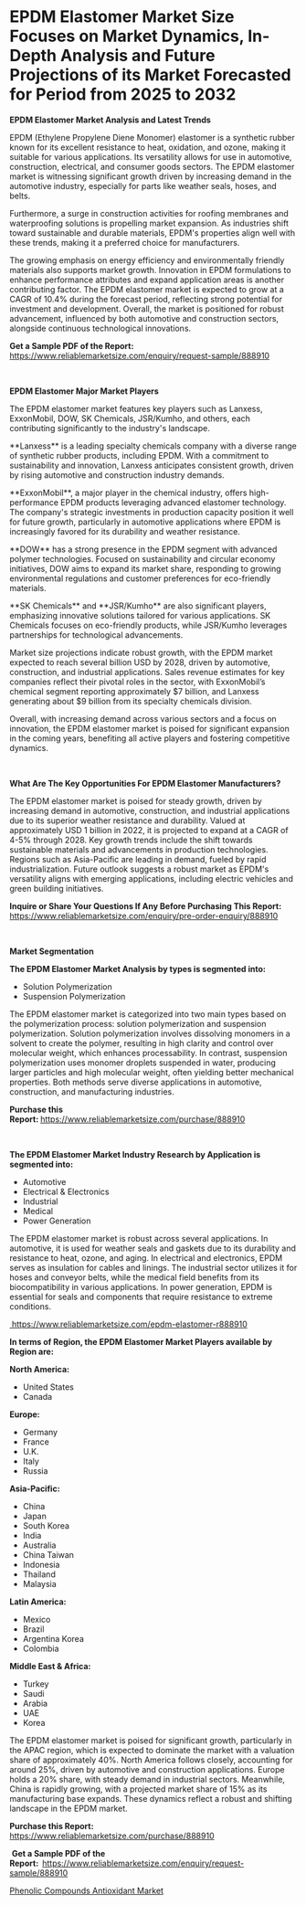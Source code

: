 <p><h1>EPDM Elastomer Market Size Focuses on Market Dynamics, In-Depth Analysis and Future Projections of its Market Forecasted for Period from 2025 to 2032</h1></p><p><strong>EPDM Elastomer Market Analysis and Latest Trends</strong></p>
<p><p>EPDM (Ethylene Propylene Diene Monomer) elastomer is a synthetic rubber known for its excellent resistance to heat, oxidation, and ozone, making it suitable for various applications. Its versatility allows for use in automotive, construction, electrical, and consumer goods sectors. The EPDM elastomer market is witnessing significant growth driven by increasing demand in the automotive industry, especially for parts like weather seals, hoses, and belts. </p><p>Furthermore, a surge in construction activities for roofing membranes and waterproofing solutions is propelling market expansion. As industries shift toward sustainable and durable materials, EPDM's properties align well with these trends, making it a preferred choice for manufacturers. </p><p>The growing emphasis on energy efficiency and environmentally friendly materials also supports market growth. Innovation in EPDM formulations to enhance performance attributes and expand application areas is another contributing factor. The EPDM elastomer market is expected to grow at a CAGR of 10.4% during the forecast period, reflecting strong potential for investment and development. Overall, the market is positioned for robust advancement, influenced by both automotive and construction sectors, alongside continuous technological innovations.</p></p>
<p><strong>Get a Sample PDF of the Report:&nbsp;</strong> <a href="https://www.reliablemarketsize.com/enquiry/request-sample/888910?utm_campaign=2626&utm_medium=2&utm_source=Github&utm_content=ia&utm_term=01042025&utm_id=epdm-elastomer">https://www.reliablemarketsize.com/enquiry/request-sample/888910</a></p>
<p>&nbsp;</p>
<p><strong>EPDM Elastomer Major Market Players</strong></p>
<p><p>The EPDM elastomer market features key players such as Lanxess, ExxonMobil, DOW, SK Chemicals, JSR/Kumho, and others, each contributing significantly to the industry's landscape. </p><p>**Lanxess** is a leading specialty chemicals company with a diverse range of synthetic rubber products, including EPDM. With a commitment to sustainability and innovation, Lanxess anticipates consistent growth, driven by rising automotive and construction industry demands.</p><p>**ExxonMobil**, a major player in the chemical industry, offers high-performance EPDM products leveraging advanced elastomer technology. The company's strategic investments in production capacity position it well for future growth, particularly in automotive applications where EPDM is increasingly favored for its durability and weather resistance.</p><p>**DOW** has a strong presence in the EPDM segment with advanced polymer technologies. Focused on sustainability and circular economy initiatives, DOW aims to expand its market share, responding to growing environmental regulations and customer preferences for eco-friendly materials.</p><p>**SK Chemicals** and **JSR/Kumho** are also significant players, emphasizing innovative solutions tailored for various applications. SK Chemicals focuses on eco-friendly products, while JSR/Kumho leverages partnerships for technological advancements. </p><p>Market size projections indicate robust growth, with the EPDM market expected to reach several billion USD by 2028, driven by automotive, construction, and industrial applications. Sales revenue estimates for key companies reflect their pivotal roles in the sector, with ExxonMobil’s chemical segment reporting approximately $7 billion, and Lanxess generating about $9 billion from its specialty chemicals division.</p><p>Overall, with increasing demand across various sectors and a focus on innovation, the EPDM elastomer market is poised for significant expansion in the coming years, benefiting all active players and fostering competitive dynamics.</p></p>
<p>&nbsp;</p>
<p><strong>What Are The Key Opportunities For EPDM Elastomer Manufacturers?</strong></p>
<p><p>The EPDM elastomer market is poised for steady growth, driven by increasing demand in automotive, construction, and industrial applications due to its superior weather resistance and durability. Valued at approximately USD 1 billion in 2022, it is projected to expand at a CAGR of 4-5% through 2028. Key growth trends include the shift towards sustainable materials and advancements in production technologies. Regions such as Asia-Pacific are leading in demand, fueled by rapid industrialization. Future outlook suggests a robust market as EPDM's versatility aligns with emerging applications, including electric vehicles and green building initiatives.</p></p>
<p><strong>Inquire or Share Your Questions If Any Before Purchasing This Report:</strong> <a href="https://www.reliablemarketsize.com/enquiry/pre-order-enquiry/888910?utm_campaign=2626&utm_medium=2&utm_source=Github&utm_content=ia&utm_term=01042025&utm_id=epdm-elastomer">https://www.reliablemarketsize.com/enquiry/pre-order-enquiry/888910</a></p>
<p>&nbsp;</p>
<p><strong>Market Segmentation</strong></p>
<p><strong>The EPDM Elastomer Market Analysis by types is segmented into:</strong></p>
<p><ul><li>Solution Polymerization</li><li>Suspension Polymerization</li></ul></p>
<p><p>The EPDM elastomer market is categorized into two main types based on the polymerization process: solution polymerization and suspension polymerization. Solution polymerization involves dissolving monomers in a solvent to create the polymer, resulting in high clarity and control over molecular weight, which enhances processability. In contrast, suspension polymerization uses monomer droplets suspended in water, producing larger particles and high molecular weight, often yielding better mechanical properties. Both methods serve diverse applications in automotive, construction, and manufacturing industries.</p></p>
<p><strong>Purchase this Report:&nbsp;</strong><a href="https://www.reliablemarketsize.com/purchase/888910?utm_campaign=2626&utm_medium=2&utm_source=Github&utm_content=ia&utm_term=01042025&utm_id=epdm-elastomer">https://www.reliablemarketsize.com/purchase/888910</a></p>
<p>&nbsp;</p>
<p><strong>The EPDM Elastomer Market Industry Research by Application is segmented into:</strong></p>
<p><ul><li>Automotive</li><li>Electrical & Electronics</li><li>Industrial</li><li>Medical</li><li>Power Generation</li></ul></p>
<p><p>The EPDM elastomer market is robust across several applications. In automotive, it is used for weather seals and gaskets due to its durability and resistance to heat, ozone, and aging. In electrical and electronics, EPDM serves as insulation for cables and linings. The industrial sector utilizes it for hoses and conveyor belts, while the medical field benefits from its biocompatibility in various applications. In power generation, EPDM is essential for seals and components that require resistance to extreme conditions.</p></p>
<p><a href="https://www.reliablemarketsize.com/epdm-elastomer-r888910?utm_campaign=2626&utm_medium=2&utm_source=Github&utm_content=ia&utm_term=01042025&utm_id=epdm-elastomer">&nbsp;https://www.reliablemarketsize.com/epdm-elastomer-r888910</a></p>
<p><strong>In terms of Region, the EPDM Elastomer Market Players available by Region are:</strong></p>
<p>
    <p> <strong> North America: </strong>
        <ul>
            <li>United States</li>
            <li>Canada</li>
        </ul>
        </p> 
    <p> <strong> Europe: </strong>
        <ul>
            <li>Germany</li>
            <li>France</li>
            <li>U.K.</li>
            <li>Italy</li>
            <li>Russia</li>
        </ul>
        </p> 
    <p> <strong> Asia-Pacific: </strong>
        <ul>
            <li>China</li>
            <li>Japan</li>
            <li>South Korea</li>
            <li>India</li>
            <li>Australia</li>
            <li>China Taiwan</li>
            <li>Indonesia</li>
            <li>Thailand</li>
            <li>Malaysia</li>
        </ul>
        </p> 
    <p> <strong> Latin America: </strong>
        <ul>
            <li>Mexico</li>
            <li>Brazil</li>
            <li>Argentina Korea</li>
            <li>Colombia</li>
        </ul>
        </p> 
    <p> <strong> Middle East & Africa: </strong>
        <ul>
            <li>Turkey</li>
            <li>Saudi</li>
            <li>Arabia</li>
            <li>UAE</li>
            <li>Korea</li>
        </ul>
    </p>
    </p>
<p><p>The EPDM elastomer market is poised for significant growth, particularly in the APAC region, which is expected to dominate the market with a valuation share of approximately 40%. North America follows closely, accounting for around 25%, driven by automotive and construction applications. Europe holds a 20% share, with steady demand in industrial sectors. Meanwhile, China is rapidly growing, with a projected market share of 15% as its manufacturing base expands. These dynamics reflect a robust and shifting landscape in the EPDM market.</p></p>
<p><strong>Purchase this Report: </strong><a href="https://www.reliablemarketsize.com/purchase/888910?utm_campaign=2626&utm_medium=2&utm_source=Github&utm_content=ia&utm_term=01042025&utm_id=epdm-elastomer">https://www.reliablemarketsize.com/purchase/888910</a></p>
<p>&nbsp;<strong>Get a Sample PDF of the Report:&nbsp;&nbsp;</strong><a href="https://www.reliablemarketsize.com/enquiry/request-sample/888910?utm_campaign=2626&utm_medium=2&utm_source=Github&utm_content=ia&utm_term=01042025&utm_id=epdm-elastomer">https://www.reliablemarketsize.com/enquiry/request-sample/888910</a></p>
<p><strong></strong></p>
<p><p><a href="https://github.com/bolalfredia7777/Market-Research-Report-List-1/blob/main/phenolic-compounds-antioxidant-market.md?utm_campaign=2626&utm_medium=2&utm_source=Github&utm_content=ia&utm_term=01042025&utm_id=epdm-elastomer">Phenolic Compounds Antioxidant Market</a></p></p>